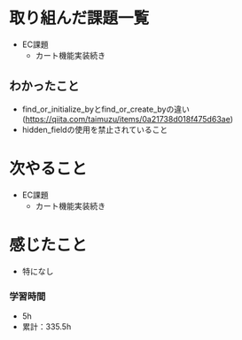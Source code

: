 # 取り組んだ課題一覧

- EC課題 
    - カート機能実装続き

## わかったこと

-  find_or_initialize_byとfind_or_create_byの違い(https://qiita.com/taimuzu/items/0a21738d018f475d63ae)
- hidden_fieldの使用を禁止されていること

# 次やること

- EC課題 
    - カート機能実装続き

# 感じたこと

- 特になし

### 学習時間

- 5h
- 累計：335.5h
